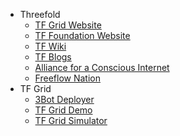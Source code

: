 * Threefold
    * [TF Grid Website](http://www.threefold.io/)
    * [TF Foundation Website](http://www.threefold.me/)
    * [TF Wiki](http://wiki.threefold.io/)
    * [TF Blogs](https://blog.Threefold.io/)
    * [Alliance for a Conscious Internet](https://www.consciousinternet.org/)
    * [Freeflow Nation](https://www.freeflownation.org/)
* TF Grid
    * [3Bot Deployer](https://manual.threefold.io/#/3bot_deployer)
    * [TF Grid Demo](https://marketplace.threefold.io/)
    * [TF Grid Simulator](threefold:simulator)